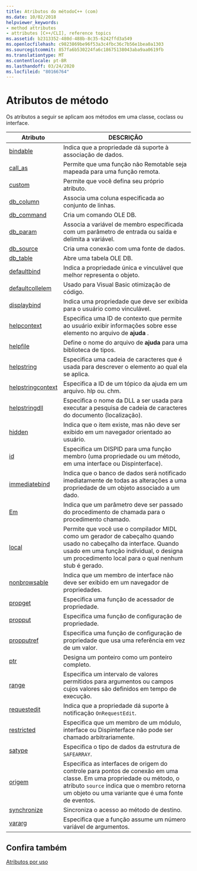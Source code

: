 ```yaml
---
title: Atributos do métodoC++ (com)
ms.date: 10/02/2018
helpviewer_keywords:
- method attributes
- attributes [C++/CLI], reference topics
ms.assetid: b2313352-480d-488b-8c35-6242ffd3a549
ms.openlocfilehash: c9823869be96f53a3c4fbc36c7b56e1bea0a1303
ms.sourcegitcommit: 857fa6b530224fa6c18675138043aba9aa0619fb
ms.translationtype: MT
ms.contentlocale: pt-BR
ms.lasthandoff: 03/24/2020
ms.locfileid: "80166764"
---
```

# <a name="method-attributes"></a>Atributos de método

Os atributos a seguir se aplicam aos métodos em uma classe, coclass ou interface.

|Atributo|DESCRIÇÃO|
|---------------|-----------------|
|[bindable](bindable.md)|Indica que a propriedade dá suporte à associação de dados.|
|[call_as](call-as.md)|Permite que uma função não Remotable seja mapeada para uma função remota.|
|[custom](custom-cpp.md)|Permite que você defina seu próprio atributo.|
|[db_column](db-column.md)|Associa uma coluna especificada ao conjunto de linhas.|
|[db_command](db-command.md)|Cria um comando OLE DB.|
|[db_param](db-param.md)|Associa a variável de membro especificada com um parâmetro de entrada ou saída e delimita a variável.|
|[db_source](db-source.md)|Cria uma conexão com uma fonte de dados.|
|[db_table](db-table.md)|Abre uma tabela OLE DB.|
|[defaultbind](defaultbind.md)|Indica a propriedade única e vinculável que melhor representa o objeto.|
|[defaultcollelem](defaultcollelem.md)|Usado para Visual Basic otimização de código.|
|[displaybind](displaybind.md)|Indica uma propriedade que deve ser exibida para o usuário como vinculável.|
|[helpcontext](helpcontext.md)|Especifica uma ID de contexto que permite ao usuário exibir informações sobre esse elemento no arquivo de **ajuda** .|
|[helpfile](helpfile.md)|Define o nome do arquivo de **ajuda** para uma biblioteca de tipos.|
|[helpstring](helpstring.md)|Especifica uma cadeia de caracteres que é usada para descrever o elemento ao qual ela se aplica.|
|[helpstringcontext](helpstringcontext.md)|Especifica a ID de um tópico da ajuda em um arquivo. hlp ou. chm.|
|[helpstringdll](helpstringdll.md)|Especifica o nome da DLL a ser usada para executar a pesquisa de cadeia de caracteres do documento (localização).|
|[hidden](hidden.md)|Indica que o item existe, mas não deve ser exibido em um navegador orientado ao usuário.|
|[id](id.md)|Especifica um DISPID para uma função membro (uma propriedade ou um método, em uma interface ou Dispinterface).|
|[immediatebind](immediatebind.md)|Indica que o banco de dados será notificado imediatamente de todas as alterações a uma propriedade de um objeto associado a um dado.|
|[Em](in-cpp.md)|Indica que um parâmetro deve ser passado do procedimento de chamada para o procedimento chamado.|
|[local](local-cpp.md)|Permite que você use o compilador MIDL como um gerador de cabeçalho quando usado no cabeçalho da interface. Quando usado em uma função individual, o designa um procedimento local para o qual nenhum stub é gerado.|
|[nonbrowsable](nonbrowsable.md)|Indica que um membro de interface não deve ser exibido em um navegador de propriedades.|
|[propget](propget.md)|Especifica uma função de acessador de propriedade.|
|[propput](propput.md)|Especifica uma função de configuração de propriedade.|
|[propputref](propputref.md)|Especifica uma função de configuração de propriedade que usa uma referência em vez de um valor.|
|[ptr](ptr.md)|Designa um ponteiro como um ponteiro completo.|
|[range](range-cpp.md)|Especifica um intervalo de valores permitidos para argumentos ou campos cujos valores são definidos em tempo de execução.|
|[requestedit](requestedit.md)|Indica que a propriedade dá suporte à notificação `OnRequestEdit`.|
|[restricted](restricted.md)|Especifica que um membro de um módulo, interface ou Dispinterface não pode ser chamado arbitrariamente.|
|[satype](satype.md)|Especifica o tipo de dados da estrutura de `SAFEARRAY`.|
|[origem](source-cpp.md)|Especifica as interfaces de origem do controle para pontos de conexão em uma classe. Em uma propriedade ou método, o atributo `source` indica que o membro retorna um objeto ou uma variante que é uma fonte de eventos.|
|[synchronize](synchronize.md)|Sincroniza o acesso ao método de destino.|
|[vararg](vararg.md)|Especifica que a função assume um número variável de argumentos.|

## <a name="see-also"></a>Confira também

[Atributos por uso](attributes-by-usage.md)
